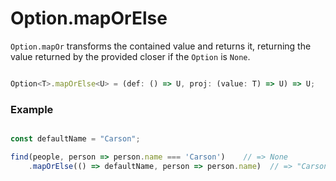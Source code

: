 # Option.mapOrElse

`Option.mapOr` transforms the contained value and returns it, returning the value returned by the provided closer if the `Option` is `None`.

```typescript

Option<T>.mapOrElse<U> = (def: () => U, proj: (value: T) => U) => U;

```

### Example

```typescript

const defaultName = "Carson";

find(people, person => person.name === 'Carson')    // => None
    .mapOrElse(() => defaultName, person => person.name)  // => "Carson"

```
